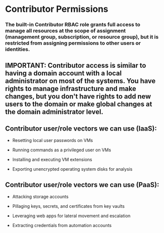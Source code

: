 # Contributor Permissions

### The built-in Contributor RBAC role grants full access to manage all resources at the scope of assignment (management group, subscription, or resource group), but it is restricted from assigning permissions to other users or identities.

## IMPORTANT: Contributor access is similar to having a domain account with a local administrator on most of the systems. You have rights to manage infrastructure and make changes, but you don't have rights to add new users to the domain or make global changes at the domain administrator level.

## Contributor user/role vectors we can use (IaaS):

 - Resetting local user passwords on VMs

 - Running commands as a privileged user on VMs

 - Installing and executing VM extensions

 - Exporting unencrypted operating system disks for analysis

## Contributor user/role vectors we can use (PaaS):

 - Attacking storage accounts

 - Pillaging keys, secrets, and certificates from key vaults

 - Leveraging web apps for lateral movement and escalation

 - Extracting credentials from automation accounts
